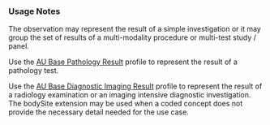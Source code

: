 ### Usage Notes
The observation may represent the result of a simple investigation or it may group the set of results of a multi-modality procedure or multi-test study / panel. 

Use the [AU Base Pathology Result](StructureDefinition-au-pathologyresult.html) profile to represent the result of a pathology test.

Use the [AU Base Diagnostic Imaging Result](StructureDefinition-au-imagingresult.html) profile to represent the result of a radiology examination or an imaging intensive diagnostic investigation.
The bodySite extension may be used when a coded concept does not provide the necessary detail needed for the use case.
